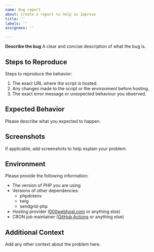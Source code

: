 ```yaml
---
name: Bug report
about: Create a report to help us improve
title: ''
labels: ''
assignees: ''

---
```


**Describe the bug**
A clear and concise description of what the bug is.

## Steps to Reproduce

Steps to reproduce the behavior:

1. The exact URL where the script is hosted.
2. Any changes made to the script or the environment before hosting.
3. The exact error message or unexpected behaviour you observed.

## Expected Behavior

Please describe what you expected to happen.

## Screenshots

If applicable, add screenshots to help explain your problem.

## Environment

Please provide the following information:

- The version of PHP you are using
- Versions of other dependencies:
   - phpdotenv
   - twig
   - sendgrid-php
- Hosting provider ([000webhost.com](https://www.000webhost.com/) or anything else)
- CRON job maintainer ([GitHub Actions](https://github.com/features/actions) or anything else)

## Additional Context

Add any other context about the problem here.
